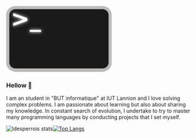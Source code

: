 <img src="image_readme-modified.png">

### Hellow 👋

 I am an student in "BUT informatique" at IUT Lannion and I love solving complex problems. I am passionate about learning but also about sharing my knowledge. In constant search of evolution, I undertake to try to master many programming languages by conducting projects that I set myself.
 
![ldesperrois stats](https://github-readme-stats.vercel.app/api?username=ldesperrois&show_icons=true&theme=radical)[![Top Langs](https://github-readme-stats.vercel.app/api/top-langs/?username=ldesperrois&hide_progress=true&theme=dark)](https://github.com/anuraghazra/github-readme-stats)



